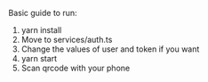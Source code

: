 Basic guide to run:
1. yarn install
2. Move to services/auth.ts
3. Change the values of user and token if you want
4. yarn start
5. Scan qrcode with your phone

